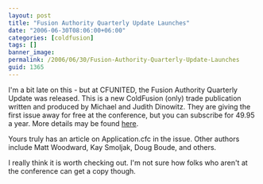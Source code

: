 ```yaml
---
layout: post
title: "Fusion Authority Quarterly Update Launches"
date: "2006-06-30T08:06:00+06:00"
categories: [coldfusion]
tags: []
banner_image: 
permalink: /2006/06/30/Fusion-Authority-Quarterly-Update-Launches
guid: 1365
---
```


I'm a bit late on this - but at CFUNITED, the Fusion Authority Quarterly Update was released. This is a new ColdFusion (only) trade publication written and produced by Michael and Judith Dinowitz. They are giving the first issue away for free at the conference, but you can subscribe for 49.95 a year. More details may be found <a href="http://www.fusionauthority.com/News/4628-New-ColdFusion-Technical-Journal-Released-at-CFUNITED.htm">here</a>.

Yours truly has an article on Application.cfc in the issue. Other authors include Matt Woodward, Kay Smoljak, Doug Boude, and others. 

I really think it is worth checking out. I'm not sure how folks who aren't at the conference can get a copy though.